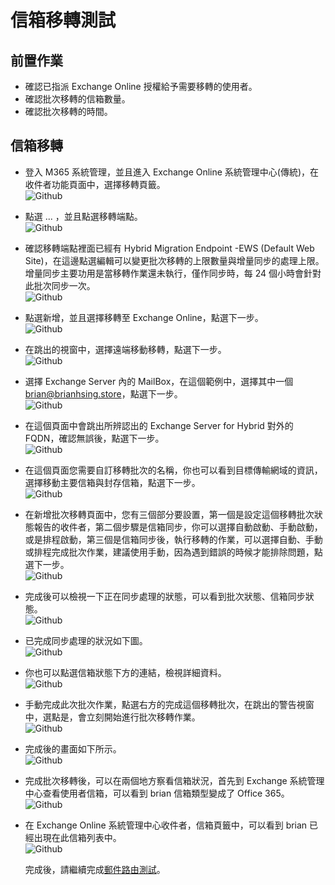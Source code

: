 # 信箱移轉測試

## 前置作業

- 確認已指派 Exchange Online 授權給予需要移轉的使用者。<br>
- 確認批次移轉的信箱數量。<br>
- 確認批次移轉的時間。<br>

## 信箱移轉

- 登入 M365 系統管理，並且進入 Exchange Online 系統管理中心(傳統)，在收件者功能頁面中，選擇移轉頁籤。<br>
  ![Github](/Images/migrate1.png)<br>
- 點選 ... ，並且點選移轉端點。<br>
  ![Github](/Images/migrate2.png)<br>
- 確認移轉端點裡面已經有 Hybrid Migration Endpoint -EWS (Default Web Site)，在這邊點選編輯可以變更批次移轉的上限數量與增量同步的處理上限。增量同步主要功用是當移轉作業還未執行，僅作同步時，每 24 個小時會針對此批次同步一次。<br>
  ![Github](/Images/migrate3.png)<br>
- 點選新增，並且選擇移轉至 Exchange Online，點選下一步。<br>
  ![Github](/Images/migrate4.png)<br>
- 在跳出的視窗中，選擇遠端移動移轉，點選下一步。<br>
  ![Github](/Images/migrate5.png)<br>
- 選擇 Exchange Server 內的 MailBox，在這個範例中，選擇其中一個 brian@brianhsing.store，點選下一步。<br>
  ![Github](/Images/migrate6.png)<br>
- 在這個頁面中會跳出所辨認出的 Exchange Server for Hybrid 對外的 FQDN，確認無誤後，點選下一步。<br>
  ![Github](/Images/migrate7.png)<br>
- 在這個頁面您需要自訂移轉批次的名稱，你也可以看到目標傳輸網域的資訊，選擇移動主要信箱與封存信箱，點選下一步。<br>
  ![Github](/Images/migrate8.png)<br>
- 在新增批次移轉頁面中，您有三個部分要設置，第一個是設定這個移轉批次狀態報告的收件者，第二個步驟是信箱同步，你可以選擇自動啟動、手動啟動，或是排程啟動，第三個是信箱同步後，執行移轉的作業，可以選擇自動、手動或排程完成批次作業，建議使用手動，因為遇到錯誤的時候才能排除問題，點選下一步。<br>
  ![Github](/Images/migrate9.png)<br>
- 完成後可以檢視一下正在同步處理的狀態，可以看到批次狀態、信箱同步狀態。<br>
  ![Github](/Images/migrate11.png)<br>
- 已完成同步處理的狀況如下圖。<br>
  ![Github](/Images/migrate12.png)<br>
- 你也可以點選信箱狀態下方的連結，檢視詳細資料。<br>
  ![Github](/Images/migrate13.png)<br>
- 手動完成此次批次作業，點選右方的完成這個移轉批次，在跳出的警告視窗中，選點是，會立刻開始進行批次移轉作業。<br>
  ![Github](/Images/migrate14.png)<br>
- 完成後的畫面如下所示。<br>
  ![Github](/Images/migrate16.png)<br>
- 完成批次移轉後，可以在兩個地方察看信箱狀況，首先到 Exchange 系統管理中心查看使用者信箱，可以看到 brian 信箱類型變成了 Office 365。<br>
  ![Github](/Images/migrate15.png)<br>
- 在 Exchange Online 系統管理中心收件者，信箱頁籤中，可以看到 brian 已經出現在此信箱列表中。<br>
  ![Github](/Images/migrate17.png)<br>

   完成後，請繼續完成[郵件路由測試](/MailFlow.md)。<br>